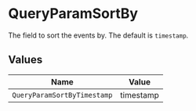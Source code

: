 # QueryParamSortBy

The field to sort the events by. The default is `timestamp`.


## Values

| Name                        | Value                       |
| --------------------------- | --------------------------- |
| `QueryParamSortByTimestamp` | timestamp                   |